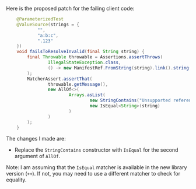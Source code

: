Here is the proposed patch for the failing client code:
```java
    @ParameterizedTest
    @ValueSource(strings = {
            "",
            "a:b:c",
            ".123"
    })
    void failsToResolveInvalid(final String string) {
        final Throwable throwable = Assertions.assertThrows(
                IllegalStateException.class,
                () -> new ManifestRef.FromString(string).link().string()
        );
        MatcherAssert.assertThat(
                throwable.getMessage(),
                new AllOf<>(
                        Arrays.asList(
                                new StringContains("Unsupported reference"),
                                new IsEqual<String>(string)
                        )
                )
        );
    }
```
The changes I made are:

* Replace the `StringContains` constructor with `IsEqual` for the second argument of `AllOf`.

Note: I am assuming that the `IsEqual` matcher is available in the new library version (`++`). If not, you may need to use a different matcher to check for equality.